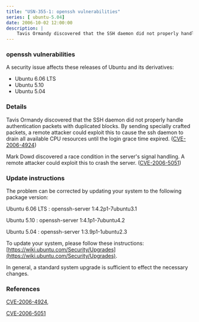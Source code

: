 ```yaml
---
title: "USN-355-1: openssh vulnerabilities"
series: [ ubuntu-5.04]
date: 2006-10-02 12:00:00
description: |
    Tavis Ormandy discovered that the SSH daemon did not properly handle authentication packets with duplicated blocks. By sending specially crafted packets, a remote attacker could exploit this to cause the ssh daemon to drain all available CPU resources until the login grace time expired. ([CVE-2006-4924](http://people.ubuntu.com/~ubuntu-security/cve/CVE-2006-4924))
--- 
```

 
 


### openssh vulnerabilities

A security issue affects these releases of Ubuntu and its derivatives:

* Ubuntu 6.06 LTS
* Ubuntu 5.10
* Ubuntu 5.04

### Details

Tavis Ormandy discovered that the SSH daemon did not properly handle authentication packets with duplicated blocks. By sending specially crafted packets, a remote attacker could exploit this to cause the ssh daemon to drain all available CPU resources until the login grace time expired. ([CVE-2006-4924](http://people.ubuntu.com/~ubuntu-security/cve/CVE-2006-4924))

Mark Dowd discovered a race condition in the server&#39;s signal handling. A remote attacker could exploit this to crash the server. ([CVE-2006-5051](http://people.ubuntu.com/~ubuntu-security/cve/CVE-2006-5051))

### Update instructions

The problem can be corrected by updating your system to the following package version:

Ubuntu 6.06 LTS
 : openssh-server <span>1:4.2p1-7ubuntu3.1</span>

Ubuntu 5.10
 : openssh-server <span>1:4.1p1-7ubuntu4.2</span>

Ubuntu 5.04
 : openssh-server <span>1:3.9p1-1ubuntu2.3</span>

To update your system, please follow these instructions: [https://wiki.ubuntu.com/Security/Upgrades](https://wiki.ubuntu.com/Security/Upgrades).

In general, a standard system upgrade is sufficient to effect the necessary changes.

### References

 
 [CVE-2006-4924](http://people.ubuntu.com/~ubuntu-security/cve/CVE-2006-4924), 

 [CVE-2006-5051](http://people.ubuntu.com/~ubuntu-security/cve/CVE-2006-5051)
 

